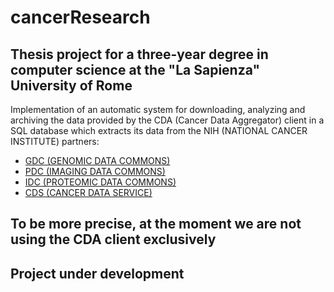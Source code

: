 # cancerResearch

## Thesis project for a three-year degree in computer science at the "La Sapienza" University of Rome
Implementation of an automatic system for downloading, analyzing and archiving the data provided by the CDA (Cancer Data Aggregator) client in a SQL database which extracts its data from the NIH (NATIONAL CANCER INSTITUTE) partners:
 * [GDC (GENOMIC DATA COMMONS)]( https://gdc.cancer.gov/)
 * [PDC (IMAGING DATA COMMONS)](https://proteomic.datacommons.cancer.gov/pdc/)
 * [IDC (PROTEOMIC DATA COMMONS)](https://datacommons.cancer.gov/repository/imaging-data-commons)
 * [CDS (CANCER DATA SERVICE)](https://dataservice.datacommons.cancer.gov/#/home)

## To be more precise, at the moment we are not using the CDA client exclusively

## Project under development
